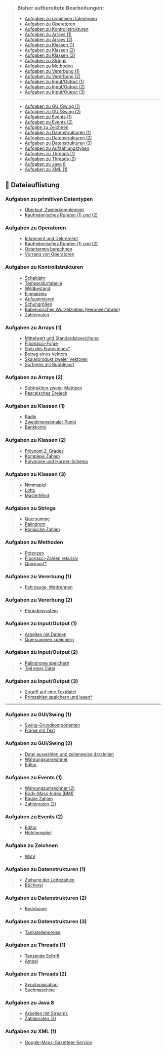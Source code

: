 > ### Bisher aufbereitete Bearbeitungen:
> - [Aufgaben zu primitiven Datentypen](#content_04)
> - [Aufgaben zu Operatoren](#content_05)
> - [Aufgaben zu Kontrollstrukturen](#content_06)
> - [Aufgaben zu Arrays (1)](#content_07.1)
> - [Aufgaben zu Arrays (2)](#content_07.2)
> - [Aufgaben zu Klassen (1)](#content_09.1)
> - [Aufgaben zu Klassen (2)](#content_09.2)
> - [Aufgaben zu Klassen (3)](#content_09.3)
> - [Aufgaben zu Strings](#content_10)
> - [Aufgaben zu Methoden](#content_11)
> - [Aufgaben zu Vererbung (1)](#content_13.1)
> - [Aufgaben zu Vererbung (2)](#content_13.2)
> - [Aufgaben zu Input/Output (1)](#content_15.1)
> - [Aufgaben zu Input/Output (2)](#content_15.2)
> - [Aufgaben zu Input/Output (3)](#content_15.3)
> - ------
> - [Aufgaben zu GUI/Swing (1)](#content_20.1)
> - [Aufgaben zu GUI/Swing (2)](#content_20.2)
> - [Aufgaben zu Events (1)](#content_21.1)
> - [Aufgaben zu Events (2)](#content_21.1)
> - [Aufgabe zu Zeichnen](#content_22)
> - [Aufgaben zu Datenstrukturen (1)](#content_23.1)
> - [Aufgaben zu Datenstrukturen (2)](#content_23.2)
> - [Aufgaben zu Datenstrukturen (3)](#content_23.3)
> - [Aufgaben zu Aufzählungstypen](#content_24)
> - [Aufgaben zu Threads (1)](#content_25.1)
> - [Aufgaben zu Threads (2)](#content_25.2)
> - [Aufgaben zu Java 8](#content_26)
> - [Aufgaben zu XML (1)](#content_27.1)

## 📗 Dateiauflistung <a name="content"></a>

### Aufgaben zu primitiven Datentypen <a name="content_04"></a>
> - [Überlauf, Zweierkomplement ](datatypes/ShortValue.java)
> - [Kaufmännisches Runden (1) und (2)](datatypes/Round.java)

### Aufgaben zu Operatoren <a name="content_05"></a>
> - [Inkrement und Dekrement](operators/IncrementDecrement.java)
> - [Kaufmännisches Runden (1) und (2)](datatypes/Round.java)
> - [Ostertermin berechnen](operators/Easter.java)
> - [Vorrang von Operatoren](operators/Priority.java)

### Aufgaben zu Kontrollstrukturen <a name="content_06"></a>
> - [Schaltjahr](control/LeapYear.java)
> - [Temperaturtabelle](control/TemperatureTable.java)
> - [Wildbestand](control/Deers.java)
> - [Einmaleins](control/MultiplicationTable.java)
> - [Aufsummieren](control/AddUp.java)
> - [Schuhgrößen](control/ShoeSize.java)
> - [Babylonisches Wurzelziehen (Heronverfahren)](control/Babylon.java)
> - [Zahlenraten](control/NumberGuess.java)

### Aufgaben zu Arrays (1) <a name="content_07.1"></a>
> - [Mittelwert und Standardabweichung](arrays/StandardDeviation.java)
> - [Fibonacci-Folge](arrays/Fibonacci.java)
> - [Sieb des Eratostenes*](arrays/Eratostenes.java)
> - [Betrag eines Vektors](arrays/Norm.java)
> - [Skalarprodukt zweier Vektoren](arrays/DotProduct.java)
> - [Sortieren mit Bubblesort](arrays/BubbleSort.java)

### Aufgaben zu Arrays (2) <a name="content_07.2"></a>
> - [Subtraktion zweier Matrizen](arrays/MatrixSubtraction.java)
> - [Pascalsches Dreieck](arrays/Pascal.java)

### Aufgaben zu Klassen (1) <a name="content_09.1"></a>
> - [Radio](classes/Radio.java)
> - [Zweidimensionaler Punkt](classes/Point.java)
> - [Bankkonto](classes/Account.java)

### Aufgaben zu Klassen (2) <a name="content_09.2"></a>
> - [Polynom 2. Grades](classes/Polynomial.java)
> - [Komplexe Zahlen](classes/Complex.java)
> - [Polynome und Horner-Schema](classes/Horner.java)

### Aufgaben zu Klassen (3) <a name="content_09.3"></a>
> - [Nimmspiel](classes/Nimmspiel.java)
> - [Lotto](classes/Lotto.java)
> - [MasterMind](classes/MasterMind.java)

### Aufgaben zu Strings <a name="content_10"></a>
> - [Quersumme](strings/CrossTotal.java)
> - [Palindrom](strings/Palindrome.java)
> - [Römische Zahlen](strings/RomanNumber.java)

### Aufgaben zu Methoden <a name="content_11"></a>
> - [Potenzen](methods/Exponentiation.java)
> - [Fibonacci-Zahlen rekursiv ](methods/Fibonacci.java)
> - [Quicksort*](methods/Quicksort.java)

### Aufgaben zu Vererbung (1) <a name="content_13.1"></a>
> - [Fahrzeuge, Wettrennen](classes/vehicles/Race.java)

### Aufgaben zu Vererbung (2) <a name="content_13.2"></a>
> - [Periodensystem](classes/periodic/PeriodicTable.java)

### Aufgaben zu Input/Output (1) <a name="content_15.1"></a>
> - [Arbeiten mit Dateien](io/FileExperiments.java)
> - [Quersummen speichern](io/CrossTotalFile.java)

### Aufgaben zu Input/Output (2) <a name="content_15.2"></a>
> - [Palindrome speichern](io/PalindromeFile.java)
> - [Teil einer Datei ](io/TextfileLines.java)

### Aufgaben zu Input/Output (3) <a name="content_15.3"></a>
> - [Zugriff auf eine Textdatei](io/TextFile.java)
> - [Primzahlen speichern und lesen*](io/PrimesFile.java)

------

### Aufgaben zu GUI/Swing (1) <a name="content_20.1"></a>
> - [Swing-Grundkomponenten](ui/ComponentFrame.java)
> - [Frame mit Text](ui/TextFrame.java)

### Aufgaben zu GUI/Swing (2) <a name="content_20.2"></a>
> - [Datei auswählen und zeilenweise darstellen](ui/TextfileViewer.java)
> - [Währungsumrechner](ui/CurrencyCalculator.java)
> - [Editor](ui/editor/EditorSimple.java)

### Aufgaben zu Events (1)  <a name="content_21.1"></a>
> - [Währungsumrechner (2)](ui/event/CurrencyCalculator.java)
> - [Body-Mass-Index (BMI)](ui/event/BMICalculator.java)
> - [Binäre Zahlen](ui/event/BinaryNumber.java)
> - [Zahlenraten (2)](ui/event/NumberGuess.java)

### Aufgaben zu Events (2)  <a name="content_21.2"></a>
> - [Editor](ui/editor/Editor.java)
> - [Hütchenspiel](ui/event/ShellGame.java)

### Aufgabe zu Zeichnen  <a name="content_22"></a>
> - [Wahl](ui/paint/Election.java)

### Aufgaben zu Datenstrukturen (1) <a name="content_23.1"></a>
> - [Ziehung der Lottozahlen](collections/Lottery.java)
> - [Bücherei](collections/Library.java)

### Aufgaben zu Datenstrukturen (2) <a name="content_23.2"></a>
> - [Binärbaum](collections/BinaryTree.java)

### Aufgaben zu Datenstrukturen (3) <a name="content_23.3"></a>
> - [Tankstellenpreise](collections/GasStations.java)

### Aufgaben zu Threads (1) <a name="content_25.1"></a>
> - [Tanzende Schrift](threads/DancingText.java)
> - [Ampel](threads/TrafficLight.java)

### Aufgaben zu Threads (2) <a name="content_25.1"></a>
> - [Synchronisation](threads/buffer/MyBuffer.java)
> - [Suchmaschine](threads/search/SearchEngine.java)

### Aufgaben zu Java 8 <a name="content_26"></a>
> - [Arbeiten mit Streams](java8/soccer/Soccer.java)
> - [Zahlenraten (3)](java8/NumberGuessJava8.java)

### Aufgaben zu XML (1) <a name="content_27.1"></a>
> - [Google-Maps-Gazetteer-Service](xml/Gazetteer.java)